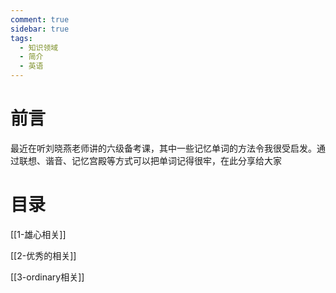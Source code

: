 ```yaml
---
comment: true
sidebar: true
tags:
  - 知识领域
  - 简介
  - 英语
---
```

# 前言

最近在听刘晓燕老师讲的六级备考课，其中一些记忆单词的方法令我很受启发。通过联想、谐音、记忆宫殿等方式可以把单词记得很牢，在此分享给大家

# 目录



[[1-雄心相关]]

[[2-优秀的相关]]

[[3-ordinary相关]]